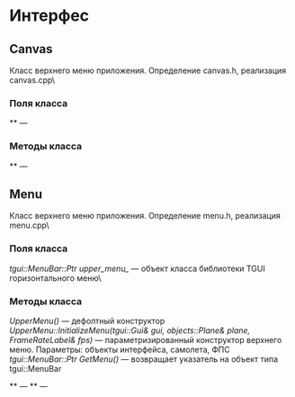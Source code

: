 # Интерфес
## Canvas
Класс верхнего меню приложения. Определение canvas.h, реализация canvas.cpp\
### Поля класса
** —
### Методы класса
** —
## Menu
Класс верхнего меню приложения. Определение menu.h, реализация menu.cpp\
### Поля класса
*tgui::MenuBar::Ptr upper_menu_* — объект класса библиотеки TGUI горизонтального меню\

### Методы класса
*UpperMenu()* — дефолтный конструктор
*UpperMenu::InitializeMenu(tgui::Gui& gui, objects::Plane& plane, FrameRateLabel& fps)* — параметризированный конструктор верхнего меню. Параметры: объекты интерфейса, самолета, ФПС\
*tgui::MenuBar::Ptr GetMenu()* — возвращает указатель на объект типа tgui::MenuBar

** —
** —

